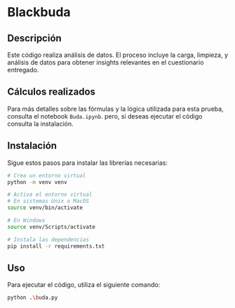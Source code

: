 
# Blackbuda

## Descripción
Este código realiza análisis de datos. El proceso incluye la carga, limpieza, y análisis de datos para obtener insights relevantes en el cuestionario entregado.

## Cálculos realizados
Para más detalles sobre las fórmulas y la lógica utilizada para esta prueba, consulta el notebook `Buda.ipynb`. pero, si deseas ejecutar el código consulta la instalación.


## Instalación
Sigue estos pasos para instalar las librerías necesarias:

```bash
# Crea un entorno virtual
python -m venv venv

# Activa el entorno virtual
# En sistemas Unix o MacOS
source venv/bin/activate

# En Windows
source venv/Scripts/activate

# Instala las dependencias
pip install -r requirements.txt
```

## Uso
Para ejecutar el código, utiliza el siguiente comando:

```bash
python .\buda.py
```
